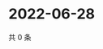 # 2022-06-28

共 0 条

<!-- BEGIN WEIBO -->
<!-- 最后更新时间 Tue Jun 28 2022 07:16:02 GMT+0800 (China Standard Time) -->

<!-- END WEIBO -->
